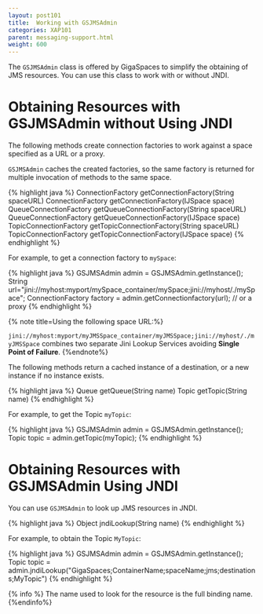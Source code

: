 ```yaml
---
layout: post101
title:  Working with GSJMSAdmin
categories: XAP101
parent: messaging-support.html
weight: 600
---
```




The `GSJMSAdmin` class is offered by GigaSpaces to simplify the obtaining of JMS resources. You can use this class to work with or without JNDI.

# Obtaining Resources with GSJMSAdmin without Using JNDI

The following methods create connection factories to work against a space specified as a URL or a proxy.

`GSJMSAdmin` caches the created factories, so the same factory is returned for multiple invocation of methods to the same space.

{% highlight java %}
ConnectionFactory getConnectionFactory(String spaceURL)
ConnectionFactory getConnectionFactory(IJSpace space)
QueueConnectionFactory getQueueConnectionFactory(String spaceURL)
QueueConnectionFactory getQueueConnectionFactory(IJSpace space)
TopicConnectionFactory getTopicConnectionFactory(String spaceURL)
TopicConnectionFactory getTopicConnectionFactory(IJSpace space)
{% endhighlight %}

For example, to get a connection factory to `mySpace`:

{% highlight java %}
GSJMSAdmin admin = GSJMSAdmin.getInstance();
String url="jini://myhost:myport/mySpace_container/mySpace;jini://myhost/./mySpace";
ConnectionFactory factory = admin.getConnectionfactory(url); // or a proxy
{% endhighlight %}

{% note title=Using the following space URL:%}

`jini://myhost:myport/myJMSSpace_container/myJMSSpace;jini://myhost/./myJMSSpace` combines two separate Jini Lookup Services avoiding **Single Point of Failure**.
{%endnote%}

The following methods return a cached instance of a destination, or a new instance if no instance exists.

{% highlight java %}
Queue getQueue(String name)
Topic getTopic(String name)
{% endhighlight %}

For example, to get the Topic `myTopic`:

{% highlight java %}
GSJMSAdmin admin = GSJMSAdmin.getInstance();
Topic topic = admin.getTopic(myTopic);
{% endhighlight %}

# Obtaining Resources with GSJMSAdmin Using JNDI

You can use `GSJMSAdmin` to look up JMS resources in JNDI.

{% highlight java %}
Object jndiLookup(String name)
{% endhighlight %}

For example, to obtain the Topic `MyTopic`:

{% highlight java %}
GSJMSAdmin admin = GSJMSAdmin.getInstance();
Topic topic = admin.jndiLookup("GigaSpaces;ContainerName;spaceName;jms;destinations;MyTopic")
{% endhighlight %}

{% info %}
The name used to look for the resource is the full binding name.
{%endinfo%}